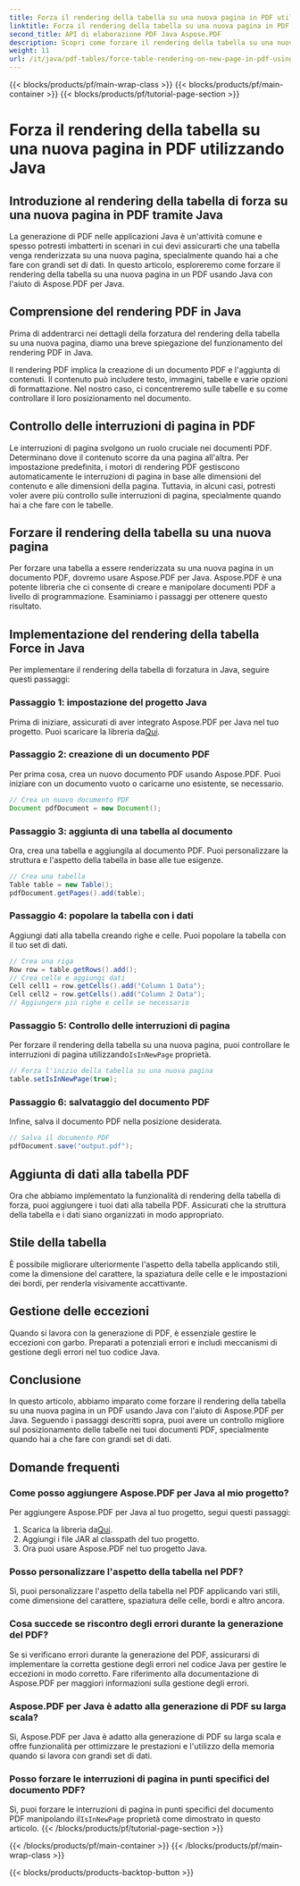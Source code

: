 ```yaml
---
title: Forza il rendering della tabella su una nuova pagina in PDF utilizzando Java
linktitle: Forza il rendering della tabella su una nuova pagina in PDF utilizzando Java
second_title: API di elaborazione PDF Java Aspose.PDF
description: Scopri come forzare il rendering della tabella su una nuova pagina in PDF usando Java con Aspose.PDF. Questa guida passo passo include codice sorgente e suggerimenti degli esperti per una formattazione precisa dei documenti PDF.
weight: 11
url: /it/java/pdf-tables/force-table-rendering-on-new-page-in-pdf-using-java/
---
```


{{< blocks/products/pf/main-wrap-class >}}
{{< blocks/products/pf/main-container >}}
{{< blocks/products/pf/tutorial-page-section >}}

# Forza il rendering della tabella su una nuova pagina in PDF utilizzando Java


## Introduzione al rendering della tabella di forza su una nuova pagina in PDF tramite Java

La generazione di PDF nelle applicazioni Java è un'attività comune e spesso potresti imbatterti in scenari in cui devi assicurarti che una tabella venga renderizzata su una nuova pagina, specialmente quando hai a che fare con grandi set di dati. In questo articolo, esploreremo come forzare il rendering della tabella su una nuova pagina in un PDF usando Java con l'aiuto di Aspose.PDF per Java.

## Comprensione del rendering PDF in Java

Prima di addentrarci nei dettagli della forzatura del rendering della tabella su una nuova pagina, diamo una breve spiegazione del funzionamento del rendering PDF in Java.

Il rendering PDF implica la creazione di un documento PDF e l'aggiunta di contenuti. Il contenuto può includere testo, immagini, tabelle e varie opzioni di formattazione. Nel nostro caso, ci concentreremo sulle tabelle e su come controllare il loro posizionamento nel documento.

## Controllo delle interruzioni di pagina in PDF

Le interruzioni di pagina svolgono un ruolo cruciale nei documenti PDF. Determinano dove il contenuto scorre da una pagina all'altra. Per impostazione predefinita, i motori di rendering PDF gestiscono automaticamente le interruzioni di pagina in base alle dimensioni del contenuto e alle dimensioni della pagina. Tuttavia, in alcuni casi, potresti voler avere più controllo sulle interruzioni di pagina, specialmente quando hai a che fare con le tabelle.

## Forzare il rendering della tabella su una nuova pagina

Per forzare una tabella a essere renderizzata su una nuova pagina in un documento PDF, dovremo usare Aspose.PDF per Java. Aspose.PDF è una potente libreria che ci consente di creare e manipolare documenti PDF a livello di programmazione. Esaminiamo i passaggi per ottenere questo risultato.

## Implementazione del rendering della tabella Force in Java

Per implementare il rendering della tabella di forzatura in Java, seguire questi passaggi:

### Passaggio 1: impostazione del progetto Java

 Prima di iniziare, assicurati di aver integrato Aspose.PDF per Java nel tuo progetto. Puoi scaricare la libreria da[Qui](https://releases.aspose.com/pdf/java/).

### Passaggio 2: creazione di un documento PDF

Per prima cosa, crea un nuovo documento PDF usando Aspose.PDF. Puoi iniziare con un documento vuoto o caricarne uno esistente, se necessario.

```java
// Crea un nuovo documento PDF
Document pdfDocument = new Document();
```

### Passaggio 3: aggiunta di una tabella al documento

Ora, crea una tabella e aggiungila al documento PDF. Puoi personalizzare la struttura e l'aspetto della tabella in base alle tue esigenze.

```java
// Crea una tabella
Table table = new Table();
pdfDocument.getPages().add(table);
```

### Passaggio 4: popolare la tabella con i dati

Aggiungi dati alla tabella creando righe e celle. Puoi popolare la tabella con il tuo set di dati.

```java
// Crea una riga
Row row = table.getRows().add();
// Crea celle e aggiungi dati
Cell cell1 = row.getCells().add("Column 1 Data");
Cell cell2 = row.getCells().add("Column 2 Data");
// Aggiungere più righe e celle se necessario
```

### Passaggio 5: Controllo delle interruzioni di pagina

 Per forzare il rendering della tabella su una nuova pagina, puoi controllare le interruzioni di pagina utilizzando`IsInNewPage` proprietà.

```java
// Forza l'inizio della tabella su una nuova pagina
table.setIsInNewPage(true);
```

### Passaggio 6: salvataggio del documento PDF

Infine, salva il documento PDF nella posizione desiderata.

```java
// Salva il documento PDF
pdfDocument.save("output.pdf");
```

## Aggiunta di dati alla tabella PDF

Ora che abbiamo implementato la funzionalità di rendering della tabella di forza, puoi aggiungere i tuoi dati alla tabella PDF. Assicurati che la struttura della tabella e i dati siano organizzati in modo appropriato.

## Stile della tabella

È possibile migliorare ulteriormente l'aspetto della tabella applicando stili, come la dimensione del carattere, la spaziatura delle celle e le impostazioni dei bordi, per renderla visivamente accattivante.

## Gestione delle eccezioni

Quando si lavora con la generazione di PDF, è essenziale gestire le eccezioni con garbo. Preparati a potenziali errori e includi meccanismi di gestione degli errori nel tuo codice Java.

## Conclusione

In questo articolo, abbiamo imparato come forzare il rendering della tabella su una nuova pagina in un PDF usando Java con l'aiuto di Aspose.PDF per Java. Seguendo i passaggi descritti sopra, puoi avere un controllo migliore sul posizionamento delle tabelle nei tuoi documenti PDF, specialmente quando hai a che fare con grandi set di dati.

## Domande frequenti

### Come posso aggiungere Aspose.PDF per Java al mio progetto?

Per aggiungere Aspose.PDF per Java al tuo progetto, segui questi passaggi:
1.  Scarica la libreria da[Qui](https://releases.aspose.com/pdf/java/).
2. Aggiungi i file JAR al classpath del tuo progetto.
3. Ora puoi usare Aspose.PDF nel tuo progetto Java.

### Posso personalizzare l'aspetto della tabella nel PDF?

Sì, puoi personalizzare l'aspetto della tabella nel PDF applicando vari stili, come dimensione del carattere, spaziatura delle celle, bordi e altro ancora.

### Cosa succede se riscontro degli errori durante la generazione del PDF?

Se si verificano errori durante la generazione del PDF, assicurarsi di implementare la corretta gestione degli errori nel codice Java per gestire le eccezioni in modo corretto. Fare riferimento alla documentazione di Aspose.PDF per maggiori informazioni sulla gestione degli errori.

### Aspose.PDF per Java è adatto alla generazione di PDF su larga scala?

Sì, Aspose.PDF per Java è adatto alla generazione di PDF su larga scala e offre funzionalità per ottimizzare le prestazioni e l'utilizzo della memoria quando si lavora con grandi set di dati.

### Posso forzare le interruzioni di pagina in punti specifici del documento PDF?

 Sì, puoi forzare le interruzioni di pagina in punti specifici del documento PDF manipolando il`IsInNewPage` proprietà come dimostrato in questo articolo.
{{< /blocks/products/pf/tutorial-page-section >}}

{{< /blocks/products/pf/main-container >}}
{{< /blocks/products/pf/main-wrap-class >}}

{{< blocks/products/products-backtop-button >}}
